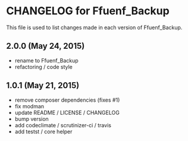 # CHANGELOG for Ffuenf_Backup

This file is used to list changes made in each version of Ffuenf_Backup.

## 2.0.0 (May 24, 2015)

* rename to Ffuenf_Backup
* refactoring / code style

## 1.0.1 (May 21, 2015)

* remove composer dependencies (fixes #1)
* fix modman
* update README / LICENSE / CHANGELOG
* bump version
* add codeclimate / scrutinizer-ci / travis
* add testst / core helper
